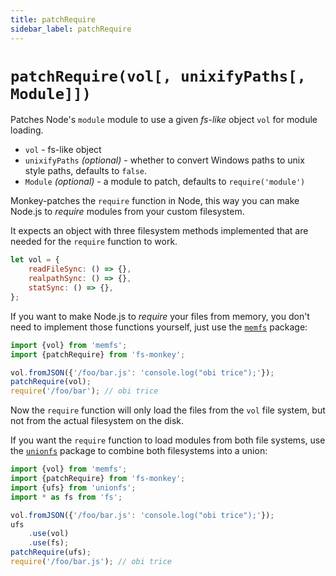 ```yaml
---
title: patchRequire
sidebar_label: patchRequire
---
```

# `patchRequire(vol[, unixifyPaths[, Module]])`

Patches Node's `module` module to use a given *fs-like* object `vol` for module loading.

 - `vol` - fs-like object
 - `unixifyPaths` *(optional)* - whether to convert Windows paths to unix style paths, defaults to `false`.
 - `Module` *(optional)* - a module to patch, defaults to `require('module')`

Monkey-patches the `require` function in Node, this way you can make
Node.js to *require* modules from your custom filesystem.

It expects an object with three filesystem methods implemented that are
needed for the `require` function to work.

```js
let vol = {
    readFileSync: () => {},
    realpathSync: () => {},
    statSync: () => {},
};
```

If you want to make Node.js to *require* your files from memory, you
don't need to implement those functions yourself, just use the
[`memfs`](https://github.com/streamich/memfs) package:

```js
import {vol} from 'memfs';
import {patchRequire} from 'fs-monkey';

vol.fromJSON({'/foo/bar.js': 'console.log("obi trice");'});
patchRequire(vol);
require('/foo/bar'); // obi trice
```

Now the `require` function will only load the files from the `vol` file
system, but not from the actual filesystem on the disk.

If you want the `require` function to load modules from both file
systems, use the [`unionfs`](https://github.com/streamich/unionfs) package
to combine both filesystems into a union:

```js
import {vol} from 'memfs';
import {patchRequire} from 'fs-monkey';
import {ufs} from 'unionfs';
import * as fs from 'fs';

vol.fromJSON({'/foo/bar.js': 'console.log("obi trice");'});
ufs
    .use(vol)
    .use(fs);
patchRequire(ufs);
require('/foo/bar.js'); // obi trice
```

